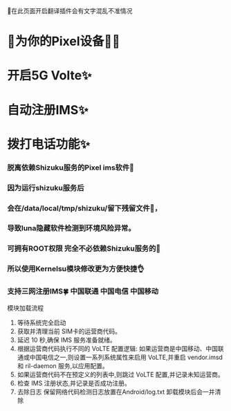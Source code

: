 🚫在此页面开启翻译插件会有文字混乱不准情况
# 🌈为你的Pixel设备📱🍀

# 开启5G Volte✨

# 自动注册IMS✨

# 拨打电话功能✨

### 脱离依赖Shizuku服务的Pixel ims软件🤒

### 因为运行shizuku服务后 
### 会在/data/local/tmp/shizuku/留下残留文件📄，
### 导致luna隐藏软件检测到环境风险异常。

### 可拥有ROOT权限 完全不必依赖Shizuku服务的🤡

### 所以使用Kernelsu模块修改更为方便快捷👌

### 支持三网注册IMS🍀 中国联通 中国电信 中国移动

模块加载流程
1. 等待系统完全启动
2. 获取并清理当前 SIM卡的运营商代码。
3. 延迟 10 秒,确保 IMS 服务准备就绪。
4. 根据运营商代码执行不同的 VoLTE 配置逻辑: 如果运营商是中国移动、中国联通或中国电信之一,则设置一系列系统属性来启用 VoLTE,并重启 vendor.imsd 和 ril-daemon 服务,以应用配置。
5. 如果运营商代码不在预定义的列表中,则跳过 VoLTE 配置,并记录未知运营商。
6. 检查 IMS 注册状态,并记录是否成功注册。
7. 去除日志 保留网络代码检测日志放置在Android/log.txt 卸载模块后会一并清除
